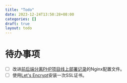 ```yaml
---
title: "Todo"
date: 2023-12-24T13:50:28+08:00
categories: []
draft: true
layout: todo
---
```

# 待办事项
- [ ] 改进[前后端分离PHP项目线上部署记录](/post/online_deployment/)的Nginx配置文件。
- [ ] 使用[Let's Encrypt](https://letsencrypt.org/)安装一次SSL证书。